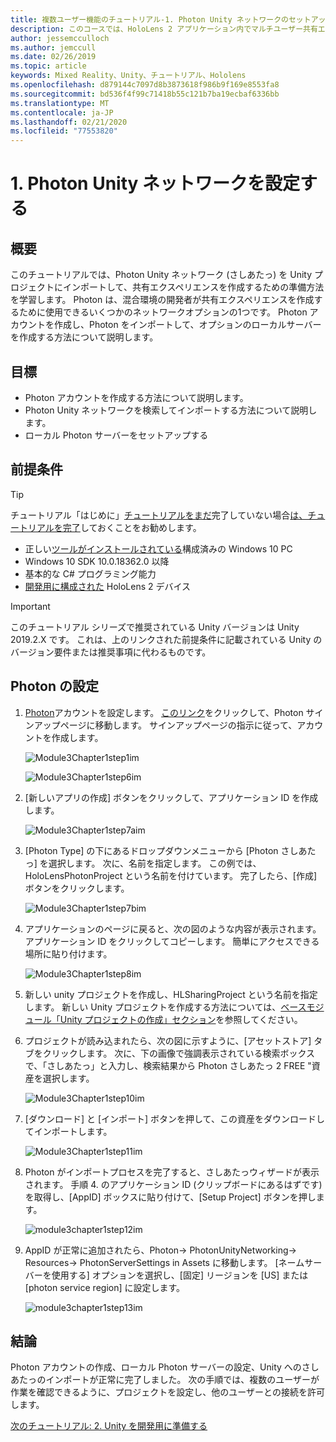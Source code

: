 ```yaml
---
title: 複数ユーザー機能のチュートリアル-1. Photon Unity ネットワークのセットアップ
description: このコースでは、HoloLens 2 アプリケーション内でマルチユーザー共有エクスペリエンスを実装する方法について説明します。
author: jessemcculloch
ms.author: jemccull
ms.date: 02/26/2019
ms.topic: article
keywords: Mixed Reality、Unity、チュートリアル、Hololens
ms.openlocfilehash: d879144c7097d8b3873618f986b9f169e8553fa8
ms.sourcegitcommit: bd536f4f99c71418b55c121b7ba19ecbaf6336bb
ms.translationtype: MT
ms.contentlocale: ja-JP
ms.lasthandoff: 02/21/2020
ms.locfileid: "77553820"
---
```

# <a name="1-setting-up-photon-unity-networking"></a>1. Photon Unity ネットワークを設定する

## <a name="overview"></a>概要

このチュートリアルでは、Photon Unity ネットワーク (さしあたっ) を Unity プロジェクトにインポートして、共有エクスペリエンスを作成するための準備方法を学習します。 Photon は、混合環境の開発者が共有エクスペリエンスを作成するために使用できるいくつかのネットワークオプションの1つです。 Photon アカウントを作成し、Photon をインポートして、オプションのローカルサーバーを作成する方法について説明します。

## <a name="objectives"></a>目標

* Photon アカウントを作成する方法について説明します。
* Photon Unity ネットワークを検索してインポートする方法について説明します。
* ローカル Photon サーバーをセットアップする

## <a name="prerequisites"></a>前提条件

>[!TIP]
>チュートリアル「はじめに」[チュートリアルをまだ](mrlearning-asa-ch1.md)完了していない場合[は、チュートリアルを完了](mrlearning-base.md)しておくことをお勧めします。

* 正しい[ツールがインストールされている](install-the-tools.md)構成済みの Windows 10 PC
* Windows 10 SDK 10.0.18362.0 以降
* 基本的な C# プログラミング能力
* [開発用に構成された](using-visual-studio.md#enabling-developer-mode) HoloLens 2 デバイス

>[!IMPORTANT]
> このチュートリアル シリーズで推奨されている Unity バージョンは Unity 2019.2.X です。 これは、上のリンクされた前提条件に記載されている Unity のバージョン要件または推奨事項に代わるものです。

## <a name="setting-up-photon"></a>Photon の設定

1. [Photon](https://dashboard.photonengine.com//Account/SignUp)アカウントを設定します。 [このリンク](https://dashboard.photonengine.com//Account/SignUp)をクリックして、Photon サインアップページに移動します。 サインアップページの指示に従って、アカウントを作成します。

    ![Module3Chapter1step1im](images/module3chapter1step1im.PNG)

    ![Module3Chapter1step6im](images/module3chapter1step6im.PNG)

2. [新しいアプリの作成] ボタンをクリックして、アプリケーション ID を作成します。

    ![Module3Chapter1step7aim](images/module3chapter1step7aim.PNG)

3. [Photon Type] の下にあるドロップダウンメニューから [Photon さしあたっ] を選択します。 次に、名前を指定します。 この例では、HoloLensPhotonProject という名前を付けています。 完了したら、[作成] ボタンをクリックします。

    ![Module3Chapter1step7bim](images/module3chapter1step7bim.PNG)

4. アプリケーションのページに戻ると、次の図のような内容が表示されます。 アプリケーション ID をクリックしてコピーします。 簡単にアクセスできる場所に貼り付けます。  

    ![Module3Chapter1step8im](images/module3chapter1step8im.PNG)

5. 新しい unity プロジェクトを作成し、HLSharingProject という名前を指定します。 新しい Unity プロジェクトを作成する方法については、[ベースモジュール「Unity プロジェクトの作成」セクション](https://docs.microsoft.com//windows/mixed-reality/mrlearning-base-ch1#create-new-unity-project)を参照してください。 

6. プロジェクトが読み込まれたら、次の図に示すように、[アセットストア] タブをクリックします。 次に、下の画像で強調表示されている検索ボックスで、「さしあたっ」と入力し、検索結果から Photon さしあたっ 2 FREE "資産を選択します。

    ![Module3Chapter1step10im](images/module3chapter1step10im.PNG)

7. [ダウンロード] と [インポート] ボタンを押して、この資産をダウンロードしてインポートします。

    ![Module3Chapter1step11im](images/module3chapter1step11im.PNG)

8. Photon がインポートプロセスを完了すると、さしあたっウィザードが表示されます。 手順 4. のアプリケーション ID (クリップボードにあるはずです) を取得し、[AppID] ボックスに貼り付けて、[Setup Project] ボタンを押します。

    ![module3chapter1step12im](images/module3chapter1step12im.PNG)

9. AppID が正常に追加されたら、Photon-> PhotonUnityNetworking-> Resources-> PhotonServerSettings in Assets に移動します。 [ネームサーバーを使用する] オプションを選択し、[固定] リージョンを [US] または [photon service region] に設定します。

    ![module3chapter1step13im](images/module3chapter1step13im.PNG)

## <a name="congratulations"></a>結論

Photon アカウントの作成、ローカル Photon サーバーの設定、Unity へのさしあたっのインポートが正常に完了しました。 次の手順では、複数のユーザーが作業を確認できるように、プロジェクトを設定し、他のユーザーとの接続を許可します。

[次のチュートリアル: 2. Unity を開発用に準備する](mrlearning-sharing(photon)-ch2.md)
